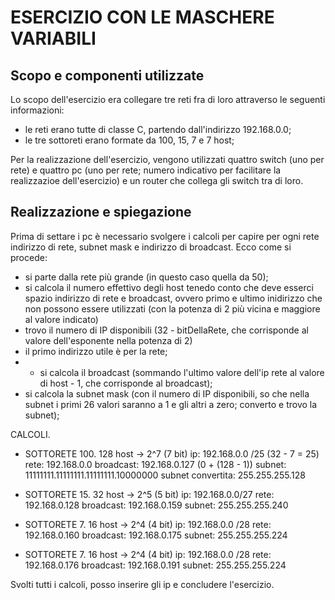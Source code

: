 # ESERCIZIO CON LE MASCHERE VARIABILI

## Scopo e componenti utilizzate
Lo scopo dell'esercizio era collegare tre reti fra di loro attraverso le seguenti informazioni:
- le reti erano tutte di classe C, partendo dall'indirizzo 192.168.0.0;
- le tre sottoreti erano formate da 100, 15, 7 e 7 host;

Per la realizzazione dell'esercizio, vengono utilizzati quattro switch (uno per rete) e quattro pc (uno per rete; numero indicativo per facilitare la realizzazioe dell'esercizio) e un router che collega gli switch tra di loro.

## Realizzazione e spiegazione
Prima di settare i pc è necessario svolgere i calcoli per capire per ogni rete indirizzo di rete, subnet mask e indirizzo di broadcast.
Ecco come si procede:
- si parte dalla rete più grande (in questo caso quella da 50);
- si calcola il numero effettivo degli host tenedo conto che deve esserci spazio indirizzo di rete e broadcast, ovvero primo e ultimo inidirizzo che non possono essere utilizzati (con la potenza di 2 più vicina e maggiore al valore indicato)
- trovo il numero di IP disponibili (32 - bitDellaRete, che corrisponde al valore dell'esponente nella potenza di 2)
- il primo indirizzo utile è per la rete;
- - si calcola il broadcast (sommando l'ultimo valore dell'ip rete al valore di host - 1, che corrisponde al broadcast);
- si calcola la subnet mask (con il numero di IP disponibili, so che nella subnet i primi 26 valori saranno a 1 e gli altri a zero; converto e trovo la subnet);

CALCOLI.

- SOTTORETE 100.
128 host -> 2^7 (7 bit)
ip: 192.168.0.0 /25 (32 - 7 = 25)
rete: 192.168.0.0
broadcast: 192.168.0.127 (0 + (128 - 1))
subnet: 11111111.11111111.11111111.10000000
subnet convertita: 255.255.255.128

- SOTTORETE 15.
32 host -> 2^5 (5 bit)
ip: 192.168.0.0/27
rete: 192.168.0.128
broadcast: 192.168.0.159
subnet: 255.255.255.240

- SOTTORETE 7.
16 host -> 2^4 (4 bit)
ip: 192.168.0.0 /28
rete: 192.168.0.160
broadcast: 192.168.0.175
subnet: 255.255.255.224

- SOTTORETE 7.
16 host -> 2^4 (4 bit)
ip: 192.168.0.0 /28
rete: 192.168.0.176
broadcast: 192.168.0.191
subnet: 255.255.255.224

Svolti tutti i calcoli, posso inserire gli ip e concludere l'esercizio.
